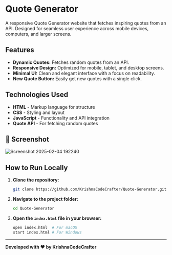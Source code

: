 # Quote Generator

A responsive Quote Generator website that fetches inspiring quotes from an API. Designed for seamless user experience across mobile devices, computers, and larger screens.

## Features

- **Dynamic Quotes:** Fetches random quotes from an API.
- **Responsive Design:** Optimized for mobile, tablet, and desktop screens.
- **Minimal UI:** Clean and elegant interface with a focus on readability.
- **New Quote Button:** Easily get new quotes with a single click.

## Technologies Used

- **HTML** - Markup language for structure
- **CSS** - Styling and layout
- **JavaScript** - Functionality and API integration
- **Quote API** - For fetching random quotes

## 📸 Screenshot
![Screenshot 2025-02-04 192240](https://github.com/user-attachments/assets/4ccb81d7-b0aa-4f69-8e5d-8519f5533bde)


## How to Run Locally

1. **Clone the repository:**
   ```bash
   git clone https://github.com/KrishnaCodeCrafter/Quote-Generator.git
   ```

2. **Navigate to the project folder:**
   ```bash
   cd Quote-Generator
   ```

3. **Open the `index.html` file in your browser:**
   ```bash
   open index.html  # For macOS
   start index.html # For Windows
   ```

---

**Developed with ❤️ by KrishnaCodeCrafter**

